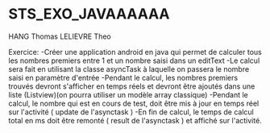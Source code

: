 # STS_EXO_JAVAAAAAA

HANG Thomas
LELIEVRE Theo

Exercice:
-Créer une application android en java qui permet de calculer tous les nombres premiers entre 1 et un nombre saisi dans un editText
-Le calcul sera fait en utilisant la classe asyncTask à laquelle on passera le nombre saisi en paramètre d'entrée
-Pendant le calcul, les nombres premiers trouvés devront s'afficher en temps réels et devront être ajoutés dans une liste (Listview)(on pourra utiliser un modèle array classique)
-Pendant le calcul, le nombre qui est en cours de test, doit être mis à jour en temps réel sur l'activité ( update de l'asynctask )
-En fin de calcul, le temps de calcul total en ms doit être remonté ( result de l'asynctask ) et affiché sur l'activité.
